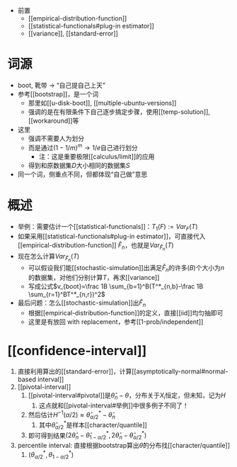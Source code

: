 - 前置
  - [[empirical-distribution-function]]
  - [[statistical-functionals#plug-in estimator]]
  - [[variance]], [[standard-error]]
# 词源
- boot, 靴带 -> “自己提自己上天”
- 参考[[bootstrap]]，是一个词
  - 那里如[[u-disk-boot]], [[multiple-ubuntu-versions]]
  - 强调的是在有限条件下自己逐步搞定步骤，使用[[temp-solution]], [[workaround]]等
- 这里
  - 强调不需要人为划分
  - 而是通过$(1-1/m)^m\to 1/e$自己进行划分
    - 注：这是重要极限[[calculus/limit]]的应用
  - 得到和原数据集$D$大小相同的数据集$S$
- 同一个词，侧重点不同，但都体现“自己做”意思
# 概述
- 举例：需要估计一个[[statistical-functionals]]：$T_1(F):=Var_F(T)$
- 如果采用[[statistical-functionals#plug-in estimator]]，可直接代入[[empirical-distribution-function]] $\hat F_n$，也就是$Var_{\hat F_n}(T)$
- 现在怎么计算$Var_{\hat F_n}(T)$
  - 可以假设我们能[[stochastic-simulation]]出满足$\hat F_n$的许多($B$)个大小为$n$的数据集，对他们分别计算$T$，再求[[variance]]
  - 写成公式$v_{boot}=\frac 1B \sum_{b=1}^B(T^*_{n,b}-\frac 1B \sum_{r=1}^BT^*_{n,r})^2$
- 最后问题：怎么[[stochastic-simulation]]出$\hat F_n$
  - 根据[[empirical-distribution-function]]的定义，直接[[iid]]均匀抽即可
  - 这里是有放回 with replacement，参考[[1-prob/independent]]
# [[confidence-interval]]
1. 直接利用算出的[[standard-error]]，计算[[asymptotically-normal#normal-based interval]]
2. [[pivotal-interval]]
   1. [[pivotal-interval#pivotal]]是$\hat \theta_n-\theta$，分布关于$X_i$恒定，但未知，记为$H$
      1. 这点就和[[pivotal-interval#举例]]中很多例子不同了！
   2. 然后估计$H^{-1}(\alpha/2)\approx \hat \theta^*_{\alpha/2}-\hat \theta_n$
      1. 其中$\hat \theta^*_{\alpha/2}$是样本[[character/quantile]]
   3. 即可得到结果$(2\hat\theta_n-\hat \theta ^*_{1-\alpha/2},2\hat \theta_n-\hat \theta^*_{\alpha/2})$
3. percentile interval: 直接根据bootstrap算出$\hat \theta$的分布找[[character/quantile]]
   1. $(\theta^*_{\alpha/2},\theta^*_{1-\alpha/2})$
